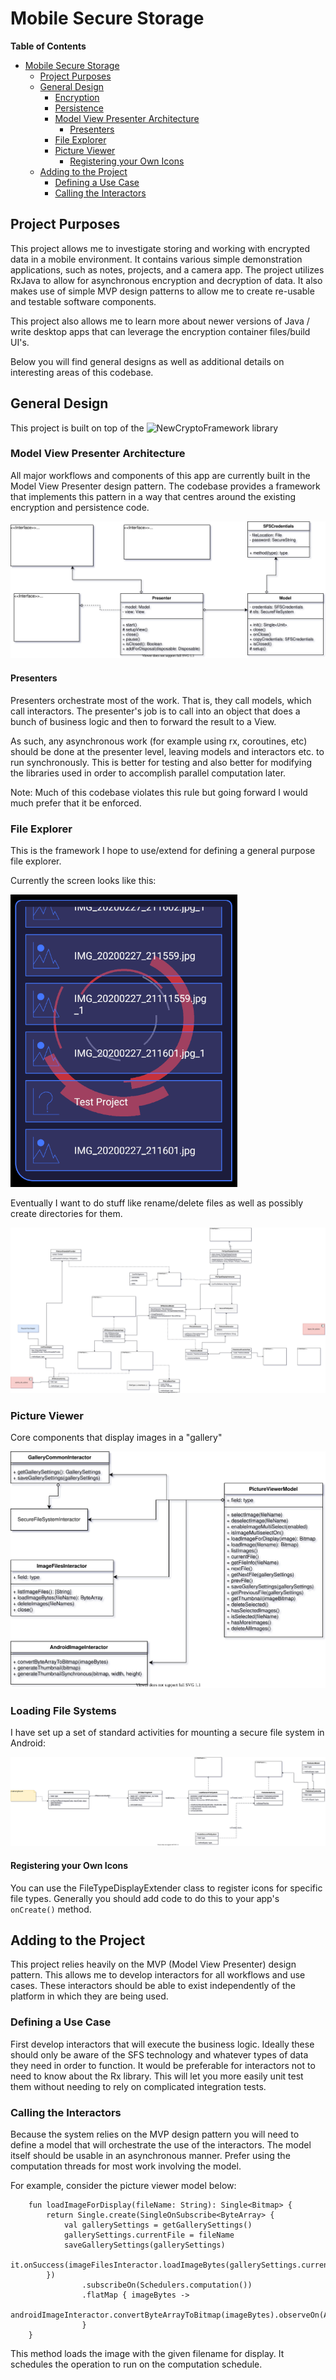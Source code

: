 # Mobile Secure Storage

**Table of Contents**

- [Mobile Secure Storage](#mobile-secure-storage)
  - [Project Purposes](#project-purposes)
  - [General Design](#general-design)
    - [Encryption](#encryption)
    - [Persistence](#persistence)
    - [Model View Presenter Architecture](#model-view-presenter-architecture)
      - [Presenters](#presenters)
    - [File Explorer](#file-explorer)
    - [Picture Viewer](#picture-viewer)
      - [Registering your Own Icons](#registering-your-own-icons)
  - [Adding to the Project](#adding-to-the-project)
    - [Defining a Use Case](#defining-a-use-case)
    - [Calling the Interactors](#calling-the-interactors)

<a name="project_purposes"></a>
## Project Purposes
This project allows me to investigate storing and working with encrypted data in a mobile environment.  It contains various simple demonstration applications, such as notes, projects, and a camera app.  The project utilizes RxJava to allow for asynchronous encryption and decryption of data.  It also makes use of simple MVP design patterns to allow me to create re-usable and testable software components.

This project also allows me to learn more about newer versions of Java / write desktop apps that can leverage the encryption container files/build UI's.

Below you will find general designs as well as additional details on interesting areas of this codebase.

<a name="general_design"></a>
## General Design

This project is built on top of the ![NewCryptoFramework](https://github.com/kevinvandenbreemen/NewCryptoFramework) library

### Model View Presenter Architecture
All major workflows and components of this app are currently built in the Model View Presenter design pattern.  The codebase provides a framework that implements this pattern in a way that centres around the existing encryption and persistence code.

![](./documentation/resource/SFS-MVP%20Contract.svg)

#### Presenters
Presenters orchestrate most of the work.  That is, they call models, which call interactors.  The presenter's job is to call into an object that does a bunch of business logic and then to forward the result to a View.

As such, any asynchronous work (for example using rx, coroutines, etc) should be done at the presenter level, leaving models and interactors etc. to run synchronously.  This is better for testing and also better for modifying the libraries used in order to accomplish parallel computation later.

Note:  Much of this codebase violates this rule but going forward I would much prefer that it be enforced.

### File Explorer
This is the framework I hope to use/extend for defining a general purpose file explorer.  

Currently the screen looks like this:

![](./documentation/resource/filesListScreenshot.png)

Eventually I want to do stuff like rename/delete files as well as possibly create directories for them.

![](./documentation/resource/SFS-File%20Explorer%20Participants.svg)

### Picture Viewer
Core components that display images in a "gallery"

![](./documentation/resource/SFS-Picture%20Viewer.svg)

### Loading File Systems
I have set up a set of standard activities for mounting a secure file system in Android:

![SFS Loading](documentation/resource/SFS-File%20Loading%20UI.svg)

#### Registering your Own Icons
You can use the FileTypeDisplayExtender class to register icons for specific file types.  Generally you should add code to do this to your app's `onCreate()` method.

## Adding to the Project
This project relies heavily on the MVP (Model View Presenter) design pattern.  This allows me to develop interactors for all workflows and use cases.  These
interactors should be able to exist independently of the platform in which they are being used.

### Defining a Use Case
First develop interactors that will execute the business logic.  Ideally these should only be aware of the SFS technology and whatever types of data they need in order to function.  It would be preferable
for interactors not to need to know about the Rx library.  This will let you more easily unit test them without needing to rely on complicated integration tests.

### Calling the Interactors
Because the system relies on the MVP design pattern you will need to define a model that will orchestrate the use of the interactors.  The model itself should be usable
in an asynchronous manner.  Prefer using the computation threads for most work involving the model.

For example, consider the picture viewer model below:

```
    fun loadImageForDisplay(fileName: String): Single<Bitmap> {
        return Single.create(SingleOnSubscribe<ByteArray> {
            val gallerySettings = getGallerySettings()
            gallerySettings.currentFile = fileName
            saveGallerySettings(gallerySettings)
            it.onSuccess(imageFilesInteractor.loadImageBytes(gallerySettings.currentFile!!))
        })
                .subscribeOn(Schedulers.computation())
                .flatMap { imageBytes ->
                    androidImageInteractor.convertByteArrayToBitmap(imageBytes).observeOn(AndroidSchedulers.mainThread())
                }
    }
```

This method loads the image with the given filename for display.  It schedules the operation to run on the computation schedule.
